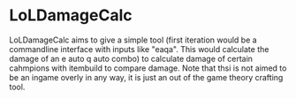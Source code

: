 # LoLDamageCalc
LoLDamageCalc aims to give a simple tool (first iteration would be a commandline interface with inputs like "eaqa". This would calculate the damage of an e auto q auto combo) to calculate damage of certain cahmpions with itembuild to compare damage. Note that thsi is not aimed to be an ingame overly in any way, it is just an out of the game theory crafting tool.

